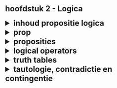 <style>
  summary, h1 {
    font-size: 25px;
    font-weight: bold
  }

  img { 
    zoom: 0.7;
    margin: 0 auto
  }

  u {
    font-size: 20px
  }

  .exam-question {
    color: red;
    font-weight: bold; 
  }
</style>

# hoofdstuk 2 - Logica

<details>
  <summary>inhoud propositie logica</summary>
    
    - taal van prop
    - proposities
    - logical operators
    - truth tables
    - tautologies and contradictions
    - logical implications and logical equivalence
    - substitution laws 
</details>

<details>
  <summary>prop</summary>
    
* gedifinieerd als **formele** theorie bestaande uit
    - **taal** bestaande uit
        - alfabet = verzameling bevantende alle symbolen geldig binnen de theorie 
        - syntaxregels = aanwijzingen hoe met het alfabet geldige formules worden gemaakt
    - **regels** = laten toe formules aan te passen volgens toegestane redeneringsvormen

<u>I. alfabet</u>

- **propositionele variabelen of propositieletters** : p / q / r / p1 / p2 ... pn
- **logische of propositionele constante** : T / F
- **logische operatoren of connectiviteiten** : ¬,∧,∨,→,↔
- **hulpsymbolen** : ( en ).

<u>II. syntaxregels</u>

> een geldige formule is een **propositionele vorm**

- een propositieletter is een propositionele vorm
- een propositionele constante T of F is een propositionele vorm
- logische operatoren in combinatie met propositieletters wijn propositionele vormen eg. `P ↔ Q`

! voorrangsregels - ¬ | | ∧ | ∨ |→ | ↔

</details>

<details>
  <summary>proposities</summary>

> an expression signifying T or F

Remarks :

- propositieletter of propositionele variable stelt een willekeurige propositie voor
- propositionele constantes zijn proposities
  - T is always true
  - F is always false

Characteristics :

- **Principal of non contradiction** = a proposition cannot be both true and false and the same time
- **Principal of excluded thirds** = a proposition can only be true or false

eg : true propositions

- 5 > 2
- 3 ∈ {1,2,3,4}
- Er bestaat geen reëel getal𝑥zodat 𝑥2+ 1 = 0.

eg : false propositions

- −6 ≤ −567
- Het getal𝜋is een natuurlijk getal.

eg : non propositions

- 1000 is een groot getal.
- 𝑥 > 7
- De sterrenhemel van het noordelijk halfrond.
- Wiskunde is moeilijk

oef :

1. De verzameling 𝐴 is eindig. = nee kunnen niet zeker waar onwaar verklaren
2. ’s Avonds als het donker is. = nee
3. Voor elk koppel(𝑥,𝑦) ∈ ℕ × ℕ geldt:𝑥 > 𝑦of𝑥 ≤ 𝑦. = ja vaststaand waar
4. 1 = 2 ↔ 13 is deelbaar door 4. = ja vasstaand waar
5. 3𝑥2− 5𝑥 + 1 = 0 = nee uitspraak afhankelijk van x
</details>

<details>
  <summary>logical operators</summary>

| symbool | uitspraak          | benaming               |
| ------- | ------------------ | ---------------------- |
| ¬       | niet               | negatie of ontkenning  |
| ∧       | en                 | conjunctie             |
| ∨       | of                 | disjunctie             |
| →       | als …dan…          | materiële implicatie   |
| ↔       | als en slechts als | materiële equivalentie |

</details>

<details>
  <summary>truth tables</summary>

implicaties :

| p   | q   | p → q                                                                   |
| --- | --- | ----------------------------------------------------------------------- |
| t   | t   | T (als ik pull draag dan heb ik het warm)                               |
| t   | f   | F (als ik pull draag dan zijn er 40 dagen in maand)                     |
| f   | t   | T (als er 40 dagen in een maand zijn dan draag een pull)                |
| f   | f   | T (als er 40 dagen in een maand zijn dan zijn er 35 dagen in een maand) |

equivalentie :

| p   | q   | p ↔ q |
| --- | --- | ----- |
| t   | t   | T     |
| t   | f   | F     |
| f   | t   | F     |
| f   | f   | T     |

- ¬(7 ∈ {5,3,1}) = T
- (2 ∈ {2,4,6,...}) ∨ (1 + 1 = 7) = T
- (6 < 7) ∧ (8 ∈ {0,1}) = T
- (1 = 2) → (5 > 100) = T
- (1 = 2) ↔ (5 > 100) = T (denk aan !!)
- ¬(6 > 45) = T
- (2 + 2 = 4) ∧ (3 is een priemgetal) = T
- (4 is een reëel getal) ∨ (3 > 100) = T
- (100 > 30) → (100 > 2) = T
- Als 1 = 2, dan ben ik Napoleon. = T
- (1 = 2) ↔ (Gent ligt in West-Vlaanderen) = T

p = ik ben gelukkig | q ik ben rijk

- ‘Als ik rijk ben, voel ik mij gelukkig’. | q → p
- ‘Als ik mij gelukkig voel, ben ik rijk’. | p → q
- ‘Als ik niet rijk ben, voel ik mij niet gelukkig’. | ¬q → ¬p
- ‘Het is niet waar dat ik mij niet gelukkig voel als ik niet rijk ben’. | ¬(¬q → ¬p)

NAND : (𝑝|𝑞) ∶= ¬(𝑝 ∧ 𝑞).

| p   | q   | p ↔ q |
| --- | --- | ----- |
| t   | t   | F     |
| t   | f   | T     |
| f   | t   | T     |
| f   | f   | T     |

oef : als 𝑝 → 𝑞, ¬𝑝 → 𝑟 en 𝑟 → (𝑝 ∨ 𝑞)alle waar zijn, wat is dan de waarheids waarde van 𝑞? => T

| p   | q     | r   | 𝑝 → 𝑞 | ¬𝑝 → 𝑟 | 𝑟 → (𝑝 ∨ 𝑞) |
| --- | ----- | --- | ----- | ------ | ----------- |
| t   | t     | t   | T     | T      | T           |
| t   | **t** | f   | **T** | **T**  | **T**       |
| t   | f     | t   | F     | T      | T           |
| t   | f     | f   | F     | T      | T           |
| f   | **t** | t   | **T** | **T**  | **T**       |
| f   | t     | f   | T     | F      | T           |
| f   | f     | t   | T     | T      | F           |
| f   | f     | f   | T     | F      | T           |

| p   | q   | r   | 𝑝 → 𝑞 | ¬𝑞 ∨ 𝑟 | (𝑝 → 𝑞) ∧ (¬𝑞 ∨ 𝑟) |
| --- | --- | --- | ----- | ------ | ------------------ |
| t   | t   | t   | T     | T      | T                  |
| t   | t   | f   | T     | F      | F                  |
| t   | f   | t   | F     | T      | F                  |
| t   | f   | f   | F     | T      | F                  |
| f   | t   | t   | T     | T      | T                  |
| f   | t   | f   | T     | F      | F                  |
| f   | f   | t   | T     | T      | T                  |
| f   | f   | f   | T     | T      | T                  |

| p   | q   | (F ∨ 𝑝) | (𝑞 ∧ F) | (F ∨ 𝑝) → (𝑞 ∧ F) |
| --- | --- | ------- | ------- | ----------------- |
| t   | t   | T       | F       | F                 |
| t   | f   | T       | F       | F                 |
| f   | t   | F       | F       | T                 |
| f   | f   | F       | F       | T                 |

| p   | q   | r   | (𝑝 ↔ 𝑟) | (𝑟 ↔ 𝑞) | (𝑝 ↔ 𝑞) | ((𝑝 ↔ 𝑟) ∧ (𝑟 ↔ 𝑞)) | ((𝑝 ↔ 𝑟) ∧ (𝑟 ↔ 𝑞)) → (𝑝 ↔ 𝑞) |
| --- | --- | --- | ------- | ------- | ------- | ------------------- | ----------------------------- |
| t   | t   | t   | T       | T       | T       | T                   | T                             |
| t   | t   | f   | F       | F       | T       | F                   | T                             |
| t   | f   | t   | T       | F       | F       | F                   | T                             |
| t   | f   | f   | F       | T       | F       | F                   | T                             |
| f   | t   | t   | F       | T       | F       | F                   | T                             |
| f   | t   | f   | T       | F       | F       | F                   | T                             |
| f   | f   | t   | F       | F       | T       | F                   | T                             |
| f   | f   | f   | T       | T       | T       | T                   | T                             |

</details>

<details>
  <summary>tautologie, contradictie en contingentie</summary>

- **tautologie**
  - propositionele vorm met waarheidswarde altijd T ongeacht waarden van propositionele variabelen die erin voorkomen
  - als P tautologie is dan **P is geldig**
- **contradictie**
  - propositionele vorm met waarheidswarde altijd F ongeacht waarden van propositionele variabelen die erin voorkomen
  - als P contradictie is dan **P is ongeldig**
- **contingentie**
  - propositionele vorm die noch tautologie noch contradictie is

> ex tautologie

| p   | q   | (p → q) | ¬p  | ¬p ∨ q | ((𝑝 → q) → (¬p ∨ 𝑞)) |
| --- | --- | ------- | --- | ------ | -------------------- |
| t   | t   | T       | F   | T      | T                    |
| t   | f   | F       | F   | F      | T                    |
| f   | t   | T       | T   | T      | T                    |
| f   | f   | T       | T   | T      | T                    |

- ¬((s → t) ∧ (p ∨ 𝑞)) ↔ ¬((s → t) ∧ (p ∨ 𝑞)) ==> we can actualy see we will have ↔ with two of same vals so we know it will always be true

| s   | t   | p   | q   | (s → t) | (p ∨ 𝑞) | ¬((s → t) ∧ (p ∨ 𝑞)) |
| --- | --- | --- | --- | ------- | ------- | -------------------- |
| t   | t   | t   | t   | T       | T       | F                    |
| t   | t   | t   | f   | T       | T       | F                    |
| t   | t   | f   | t   | T       | T       | F                    |
| t   | t   | f   | f   | T       | F       | F                    |
| t   | f   | t   | t   | F       | T       | F                    |
| t   | f   | t   | f   | F       | T       | F                    |
| t   | f   | f   | t   | F       | T       | F                    |
| t   | f   | f   | f   | F       | F       | F                    |
| f   | t   | t   | t   | T       | T       | F                    |
| f   | t   | t   | f   | T       | T       | F                    |
| f   | t   | f   | t   | T       | T       | F                    |
| f   | t   | f   | f   | T       | F       | F                    |
| f   | f   | t   | t   | T       | T       | F                    |
| f   | f   | t   | f   | T       | T       | F                    |
| f   | f   | f   | f   | T       | F       | F                    |

- (p ∧ (r ∨ v)) → ((q ∨ 𝑞) ∧ ¬q) ==> second part always true thus tautologie

<u>**two special propositions**</u>

- **logical consequenceb of**
  - proposition q is a logical implication of p if the propositional form p → q is a tautologie
  - p ⇒ q : with ⇒ meaning **logical implication**
- **logical equivalence of**
  - proposition p is a logical equivalence of q if the propositional form p ↔ q is a tautologie
  - p ⇔ q : with ⇔ meaning **logical equivalence**

1. ((𝑝 ∧ 𝑞) → 𝑟) ⇔ ((𝑝 → 𝑟) ∨ (𝑞 → 𝑟)) : bewijs van logische equivalentie

| p   | q   | r   | (𝑝 ∧ 𝑞) | ((𝑝 ∧ 𝑞) → 𝑟) | (𝑝 → 𝑟) | (𝑞 → 𝑟) | ((𝑝 → 𝑟) ∨ (𝑞 → 𝑟)) |
| --- | --- | --- | ------- | ------------- | ------- | ------- | ------------------- |
| t   | t   | t   | F       | **T**         | T       | T       | **T**               |
| t   | t   | f   | F       | **F**         | F       | F       | **F**               |
| t   | f   | t   | T       | **T**         | T       | T       | **T**               |
| t   | f   | f   | T       | **T**         | F       | T       | **T**               |
| f   | t   | t   | F       | **T**         | T       | T       | **T**               |
| f   | t   | f   | F       | **T**         | T       | F       | **T**               |
| f   | f   | t   | F       | **T**         | T       | T       | **T**               |
| f   | f   | f   | F       | **T**         | T       | T       | **T**               |

2. ((𝑝 ∨ 𝑞) → 𝑟) ⇒ ((𝑝 ∧ 𝑞) → 𝑟) : bewijs van logische implicatie

| p   | q   | r   | ((𝑝 ∨ 𝑞) → 𝑟) | ((𝑝 ∧ 𝑞) → 𝑟) |
| --- | --- | --- | ------------- | ------------- |
| t   | t   | t   | **T**         | **T**         |
| t   | t   | f   | **F**         | **F**         |
| t   | f   | t   | **T**         | **T**         |
| t   | f   | f   | **F**         | **T**         |
| f   | t   | t   | **T**         | **T**         |
| f   | t   | f   | **F**         | **T**         |
| f   | f   | t   | **T**         | **T**         |
| f   | f   | f   | **T**         | **T**         |

<u>**T / F laws**</u>

1. (𝑝 ∧ 𝑊) ⇔ 𝑝
2. (𝑝 ∧ 𝑂) ⇔ 𝑂
3. (𝑝 ∨ 𝑊) ⇔ 𝑊
4. (𝑝 ∨ 𝑂) ⇔ 𝑝
5. (𝑝 → 𝑊) ⇔ 𝑊
6. (𝑂 → 𝑝) ⇔ 𝑊
7. (𝑝 ↔ 𝑊) ⇔ 𝑝
8. (𝑝 ↔ 𝑂) ⇔ ¬𝑝
9. (𝑝 ∨ ¬𝑝) ⇔ 𝑊
10. (𝑝 ∧ ¬𝑝) ⇔ 𝑂
11. (𝑝 → 𝑝) ⇔ 𝑊
12. (𝑝 ↔ 𝑝) ⇔ 𝑊

</details>
